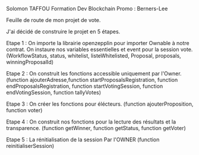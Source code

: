 Solomon TAFFOU Formation Dev Blockchain Promo : Berners-Lee

Feuille de route de mon projet de vote.

J'ai décidé de construire le projet en 5 étapes.

Etape 1 : On importe la librairie openzepplin pour importer Ownable à notre contrat.
On instaure nos variables essentielles et event pour la session vote.
(WorkflowStatus, status, whitelist, listeWhitelisted, Proposal, proposals, winningProposalId)

Etape 2 : On construit les fonctions accessible uniquement par l'Owner.
(function ajouterAdresse,function startProposalsRegistration, function endProposalsRegistration, function startVotingSession, function endVotingSession, function tallyVotes)

Etape 3 : On créer les fonctions pour élécteurs.
(function ajouterProposition, function voter)

Etape 4 : On construit nos fonctions pour la lecture des résultats et la transparence.
(function getWinner, function getStatus, function getVoter)

Etape 5 : La rénitialisation de la session Par l'OWNER
(function reinitialiserSession)
